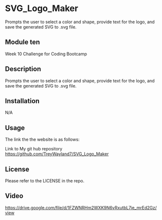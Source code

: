 # SVG_Logo_Maker
Prompts the user to select a color and shape, provide text for the logo, and save the generated SVG to .svg file.

## Module ten
Week 10 Challenge for Coding Bootcamp

## Description
Prompts the user to select a color and shape, provide text for the logo, and save the generated SVG to .svg file.

## Installation
N/A

## Usage
The link the the website is as follows: 

Link to My git hub repository https://github.com/TreyWayland7/SVG_Logo_Maker


## License
Please refer to the LICENSE in the repo.

## Video
https://drive.google.com/file/d/1FZWNRHm2WXK9N6vRxutbL7ie_mrEd2Gz/view